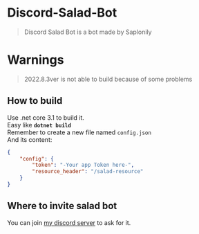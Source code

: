# Discord-Salad-Bot
> Discord Salad Bot is a bot made by Saplonily

# Warnings
> 2022.8.3ver is not able to build because of some problems

## How to build
Use .net core 3.1 to build it.<br>
Easy like **`dotnet build`**<br>
Remember to create a new file named `config.json`<br>
And its content:<br>
```json
{
    "config": {
        "token": "-Your app Token here-",
        "resource_header": "/salad-resource"
    }
}
```

## Where to invite salad bot
You can join [my discord server](https://discord.gg/aWWJjFZDbx) to ask for it.

